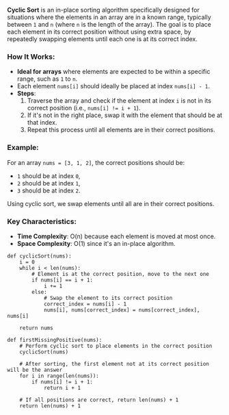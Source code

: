 **Cyclic Sort** is an in-place sorting algorithm specifically designed for situations where the elements in an array are in a known range, typically between `1` and `n` (where `n` is the length of the array). The goal is to place each element in its correct position without using extra space, by repeatedly swapping elements until each one is at its correct index.

### How It Works:
- **Ideal for arrays** where elements are expected to be within a specific range, such as `1` to `n`.
- Each element `nums[i]` should ideally be placed at index `nums[i] - 1`.
- **Steps**:
  1. Traverse the array and check if the element at index `i` is not in its correct position (i.e., `nums[i] != i + 1`).
  2. If it's not in the right place, swap it with the element that should be at that index.
  3. Repeat this process until all elements are in their correct positions.

### Example:
For an array `nums = [3, 1, 2]`, the correct positions should be:
- `1` should be at index `0`,
- `2` should be at index `1`,
- `3` should be at index `2`.

Using cyclic sort, we swap elements until all are in their correct positions.

### Key Characteristics:
- **Time Complexity**: O(n) because each element is moved at most once.
- **Space Complexity**: O(1) since it's an in-place algorithm.
```
def cyclicSort(nums):
    i = 0
    while i < len(nums):
        # Element is at the correct position, move to the next one
        if nums[i] == i + 1:
            i += 1
        else:
            # Swap the element to its correct position
            correct_index = nums[i] - 1
            nums[i], nums[correct_index] = nums[correct_index], nums[i]
    
    return nums
```
```
def firstMissingPositive(nums):
    # Perform cyclic sort to place elements in the correct position
    cyclicSort(nums)

    # After sorting, the first element not at its correct position will be the answer
    for i in range(len(nums)):
        if nums[i] != i + 1:
            return i + 1
    
    # If all positions are correct, return len(nums) + 1
    return len(nums) + 1
```